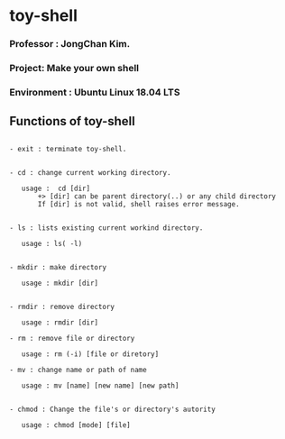 # toy-shell

### Professor : JongChan Kim.

### Project: Make your own shell 

### Environment : Ubuntu Linux 18.04 LTS 


##  
## Functions of toy-shell
##  
~~~
- exit : terminate toy-shell.


- cd : change current working directory.

   usage :  cd [dir]
       +> [dir] can be parent directory(..) or any child directory
       If [dir] is not valid, shell raises error message.


- ls : lists existing current workind directory.
    
   usage : ls( -l)


- mkdir : make directory

   usage : mkdir [dir]


- rmdir : remove directory

   usage : rmdir [dir]

- rm : remove file or directory

   usage : rm (-i) [file or diretory]

- mv : change name or path of name

   usage : mv [name] [new name] [new path]


- chmod : Change the file's or directory's autority

   usage : chmod [mode] [file]
~~~


